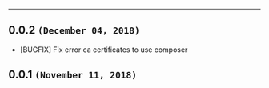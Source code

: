 ***
## 0.0.2 `(December 04, 2018)`

* [BUGFIX] Fix error ca certificates to use composer 

## 0.0.1 `(November 11, 2018)`
